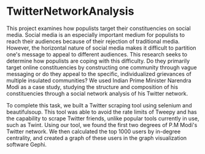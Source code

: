 # TwitterNetworkAnalysis
This project examines how populists target their constituencies on social media. Social media is an especially important medium for populists to reach their audiences because of their rejection of traditional media. However, the horizontal nature of social media makes it difficult to partition one's message to appeal to different audiences. This research seeks to determine how populists are coping with this difficulty. Do they primarily target online constituencies by constructing one community through vague messaging or do they appeal to the specific, individualized grievances of multiple insulated communities? We used Indian Prime Minister Narendra Modi as a case study, studying the structure and composition of his constituencies through a social network analysis of his Twitter network. 

To complete this task, we built a Twitter scraping tool using selenium and beautifulsoup. This tool was able to avoid the rate limits of Tweepy and has the capability to scrape Twitter friends, unlike popular tools currently in use, such as Twint. Using our tool, we found the first two degrees of P.M Modi's Twitter network. We then calculated the top 1000 users by in-degree centrality, and created a graph of these users in the graph visualization software Gephi.
